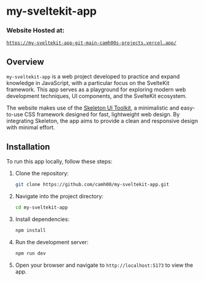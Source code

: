 # my-sveltekit-app

### Website Hosted at:
[`https://my-sveltekit-app-git-main-camh00s-projects.vercel.app/`](https://my-sveltekit-app-git-main-camh00s-projects.vercel.app/)

## Overview

`my-sveltekit-app` is a web project developed to practice and expand knowledge in JavaScript, with a particular focus on the SvelteKit framework. This app serves as a playground for exploring modern web development techniques, UI components, and the SvelteKit ecosystem.

The website makes use of the [Skeleton UI Toolkit](https://skeleton.dev), a minimalistic and easy-to-use CSS framework designed for fast, lightweight web design. By integrating Skeleton, the app aims to provide a clean and responsive design with minimal effort.

## Installation

To run this app locally, follow these steps:

1. Clone the repository:
    ```bash
    git clone https://github.com/camh00/my-sveltekit-app.git
    ```
2. Navigate into the project directory:
    ```bash
    cd my-sveltekit-app
    ```
3. Install dependencies:
    ```bash
    npm install
    ```
4. Run the development server:
    ```bash
    npm run dev
    ```

5. Open your browser and navigate to `http://localhost:5173` to view the app.
